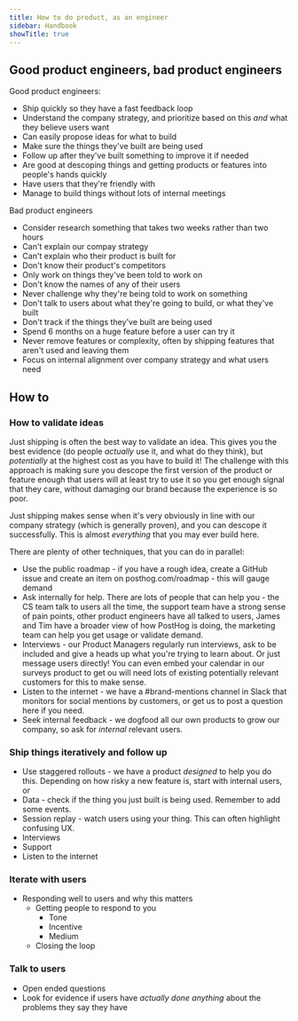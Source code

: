 ```yaml
---
title: How to do product, as an engineer
sidebar: Handbook
showTitle: true
---
```


## Good product engineers, bad product engineers

Good product engineers:
* Ship quickly so they have a fast feedback loop
* Understand the company strategy, and prioritize based on this _and_ what they believe users want
* Can easily propose ideas for what to build
* Make sure the things they've built are being used
* Follow up after they've built something to improve it if needed
* Are good at descoping things and getting products or features into people's hands quickly
* Have users that they're friendly with
* Manage to build things without lots of internal meetings

Bad product engineers
* Consider research something that takes two weeks rather than two hours
* Can't explain our compay strategy
* Can't explain who their product is built for
* Don't know their product's competitors
* Only work on things they've been told to work on
* Don't know the names of any of their users
* Never challenge why they're being told to work on something
* Don't talk to users about what they're going to build, or what they've built
* Don't track if the things they've built are being used
* Spend 6 months on a huge feature before a user can try it
* Never remove features or complexity, often by shipping features that aren't used and leaving them
* Focus on internal alignment over company strategy and what users need

## How to

### How to validate ideas

Just shipping is often the best way to validate an idea. This gives you the best evidence (do people _actually_ use it, and what do they think), but _potentially_ at the highest cost as you have to build it! The challenge with this approach is making sure you descope the first version of the product or feature enough that users will at least try to use it so you get enough signal that they care, without damaging our brand because the experience is so poor.

Just shipping makes sense when it's very obviously in line with our company strategy (which is generally proven), and you can descope it successfully. This is almost _everything_ that you may ever build here. 

There are plenty of other techniques, that you can do in parallel:

* Use the public roadmap - if you have a rough idea, create a GitHub issue and create an item on posthog.com/roadmap - this will gauge demand
* Ask internally for help. There are lots of people that can help you - the CS team talk to users all the time, the support team have a strong sense of pain points, other product engineers have all talked to users, James and Tim have a broader view of how PostHog is doing, the marketing team can help you get usage or validate demand.
* Interviews - our Product Managers regularly run interviews, ask to be included and give a heads up what you're trying to learn about. Or just message users directly! You can even embed your calendar in our surveys product to get ou will need lots of existing potentially relevant customers for this to make sense.
* Listen to the internet - we have a #brand-mentions channel in Slack that monitors for social mentions by customers, or get us to post a question here if you need.
* Seek internal feedback - we dogfood all our own products to grow our company, so ask for _internal_ relevant users.

### Ship things iteratively and follow up

* Use staggered rollouts - we have a product _designed_ to help you do this. Depending on how risky a new feature is, start with internal users, or 
* Data - check if the thing you just built is being used. Remember to add some events.
* Session replay - watch users using your thing. This can often highlight confusing UX.
* Interviews
* Support
* Listen to the internet

### Iterate with users

* Responding well to users and why this matters
  * Getting people to respond to you
    * Tone
    * Incentive
    * Medium
  * Closing the loop

### Talk to users

* Open ended questions
* Look for evidence if users have _actually done anything_ about the problems they say they have